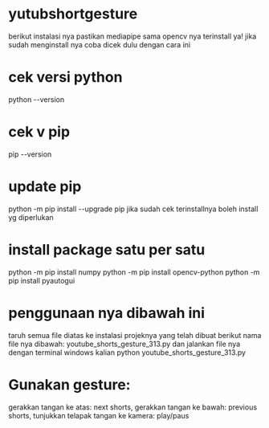 # yutubshortgesture
berikut instalasi nya
pastikan mediapipe sama opencv nya terinstall ya!
jika sudah menginstall nya coba dicek dulu dengan cara ini
# cek versi python
python --version
# cek v pip
pip --version
# update pip
python -m pip install --upgrade pip
jika sudah cek terinstallnya boleh install yg diperlukan
# install package satu per satu
python -m pip install numpy
python -m pip install opencv-python
python -m pip install pyautogui
# penggunaan nya dibawah ini
taruh semua file diatas ke instalasi projeknya yang telah dibuat
berikut nama file nya dibawah:
youtube_shorts_gesture_313.py
dan jalankan file nya dengan terminal windows kalian
python youtube_shorts_gesture_313.py
# Gunakan gesture:
gerakkan tangan ke atas: next shorts, gerakkan tangan ke bawah: previous shorts, tunjukkan telapak tangan ke kamera: play/paus


